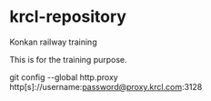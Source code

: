 # krcl-repository
Konkan railway training


This is for the training purpose.

git config --global http.proxy http[s]://username:password@proxy.krcl.com:3128
